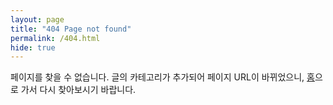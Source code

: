 ```yaml
---
layout: page
title: "404 Page not found"
permalink: /404.html
hide: true
---
```


페이지를 찾을 수 없습니다.
글의 카테고리가 추가되어 페이지 URL이 바뀌었으니, [홈](https://sulmasulma.github.io/)으로 가서 다시 찾아보시기 바랍니다.

